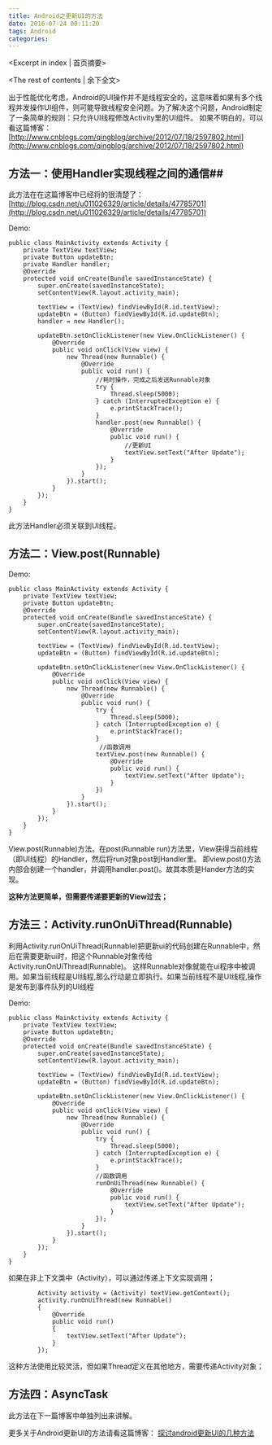 ```yaml
---
title: Android之更新UI的方法
date: 2016-07-24 00:11:20
tags: Android
categories:
---
```

<Excerpt in index | 首页摘要> 
<!-- more -->
<The rest of contents | 余下全文>

出于性能优化考虑，Android的UI操作并不是线程安全的，这意味着如果有多个线程并发操作UI组件，则可能导致线程安全问题。为了解决这个问题，Android制定了一条简单的规则：只允许UI线程修改Activity里的UI组件。
如果不明白的，可以看这篇博客：
[http://www.cnblogs.com/qingblog/archive/2012/07/18/2597802.html](http://www.cnblogs.com/qingblog/archive/2012/07/18/2597802.html)
## 方法一：使用Handler实现线程之间的通信##
此方法在在这篇博客中已经将的很清楚了：
[http://blog.csdn.net/u011026329/article/details/47785701](http://blog.csdn.net/u011026329/article/details/47785701)

Demo:

```
public class MainActivity extends Activity {
    private TextView textView;
    private Button updateBtn;
    private Handler handler;
    @Override
    protected void onCreate(Bundle savedInstanceState) {
        super.onCreate(savedInstanceState);
        setContentView(R.layout.activity_main);

        textView = (TextView) findViewById(R.id.textView);
        updateBtn = (Button) findViewById(R.id.updateBtn);
        handler = new Handler();

        updateBtn.setOnClickListener(new View.OnClickListener() {
            @Override
            public void onClick(View view) {
                new Thread(new Runnable() {
                    @Override
                    public void run() {
	                    //耗时操作，完成之后发送Runnable对象
                        try {
                            Thread.sleep(5000);
                        } catch (InterruptedException e) {
                            e.printStackTrace();
                        }
                        handler.post(new Runnable() {
                            @Override
                            public void run() {
	                            //更新UI
                                textView.setText("After Update");     
                            }
                        });
                    }
                }).start();
            }
        });
    }
}

```
此方法Handler必须关联到UI线程。

## 方法二：View.post(Runnable) ##

Demo:

```
public class MainActivity extends Activity {
    private TextView textView;
    private Button updateBtn;
    @Override
    protected void onCreate(Bundle savedInstanceState) {
        super.onCreate(savedInstanceState);
        setContentView(R.layout.activity_main);

        textView = (TextView) findViewById(R.id.textView);
        updateBtn = (Button) findViewById(R.id.updateBtn);

        updateBtn.setOnClickListener(new View.OnClickListener() {
            @Override
            public void onClick(View view) {
                new Thread(new Runnable() {
                    @Override
                    public void run() {
                        try {
                            Thread.sleep(5000);
                        } catch (InterruptedException e) {
                            e.printStackTrace();
                        }
	                     //函数调用
                        textView.post(new Runnable() {
                            @Override
                            public void run() {
                                textView.setText("After Update");
                            }
                        })
                    }
                }).start();
            }
        });
    }
}

```
View.post(Runnable)方法。在post(Runnable run)方法里，View获得当前线程（即UI线程）的Handler，然后将run对象post到Handler里。
即view.post()方法内部会创建一个handler，并调用handler.post()。故其本质是Hander方法的实现。

**这种方法更简单，但需要传递要更新的View过去；**

## 方法三：Activity.runOnUiThread(Runnable) ##
利用Activity.runOnUiThread(Runnable)把更新ui的代码创建在Runnable中，然后在需要更新ui时，把这个Runnable对象传给Activity.runOnUiThread(Runnable)。 这样Runnable对像就能在ui程序中被调用。如果当前线程是UI线程,那么行动是立即执行。如果当前线程不是UI线程,操作是发布到事件队列的UI线程

Demo:

```
public class MainActivity extends Activity {
    private TextView textView;
    private Button updateBtn;
    @Override
    protected void onCreate(Bundle savedInstanceState) {
        super.onCreate(savedInstanceState);
        setContentView(R.layout.activity_main);

        textView = (TextView) findViewById(R.id.textView);
        updateBtn = (Button) findViewById(R.id.updateBtn);

        updateBtn.setOnClickListener(new View.OnClickListener() {
            @Override
            public void onClick(View view) {
                new Thread(new Runnable() {
                    @Override
                    public void run() {
                        try {
                            Thread.sleep(5000);
                        } catch (InterruptedException e) {
                            e.printStackTrace();
                        }
                        //函数调用
                        runOnUiThread(new Runnable() {
                            @Override
                            public void run() {
                                textView.setText("After Update");
                            }
                        });
                    }
                }).start();
            }
        });
    }
}

```
如果在非上下文类中（Activity），可以通过传递上下文实现调用；

```
		Activity activity = (Activity) textView.getContext();
        activity.runOnUiThread(new Runnable() 
        {
            @Override
            public void run() 
            {
                textView.setText("After Update");
            }
        });
```

这种方法使用比较灵活，但如果Thread定义在其他地方，需要传递Activity对象；

## 方法四：AsyncTask ##
此方法在下一篇博客中单独列出来讲解。


更多关于Android更新UI的方法请看这篇博客：
[探讨android更新UI的几种方法](http://www.cnblogs.com/wenjiang/p/3180324.html#undefined)
